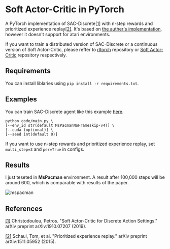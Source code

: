 # Soft Actor-Critic in PyTorch
A PyTorch implementation of SAC-Discrete[[1]](#references) with n-step rewards and prioritized experience replay[[2]](#references). It's based on [the auther's implementation](https://github.com/p-christ/Deep-Reinforcement-Learning-Algorithms-with-PyTorch), however it doesn't support for atari environments.

If you want to train a distributed version of SAC-Discrete or a continuous version of Soft Actor-Critic, please reffer to [rltorch](https://github.com/ku2482/rltorch) repository or [Soft Actor-Critic](https://github.com/ku2482/soft-actor-critic.pytorch) repository respectively.

## Requirements
You can install liblaries using `pip install -r requirements.txt`.

## Examples
You can train SAC-Discrete agent like this example [here](https://github.com/ku2482/sac-discrete.pytorch/blob/master/code/main.py).

```
python code/main.py \
[--env_id str(default MsPacmanNoFrameskip-v4)] \
[--cuda (optional)] \
[--seed int(default 0)]
```

If you want to use n-step rewards and prioritized experience replay, set `multi_step=3` and `per=True` in configs.

## Results

I just teseted in **MsPacman** environment. A result after 100,000 steps will be around 600, which is comparable with results of the paper.

![mspacman](https://user-images.githubusercontent.com/37267851/67738428-e4d57480-fa51-11e9-94b2-1492760e3907.gif)

## References
[[1]](https://arxiv.org/abs/1910.07207) Christodoulou, Petros. "Soft Actor-Critic for Discrete Action Settings." arXiv preprint arXiv:1910.07207 (2019).

[[2]](https://arxiv.org/abs/1511.05952) Schaul, Tom, et al. "Prioritized experience replay." arXiv preprint arXiv:1511.05952 (2015).